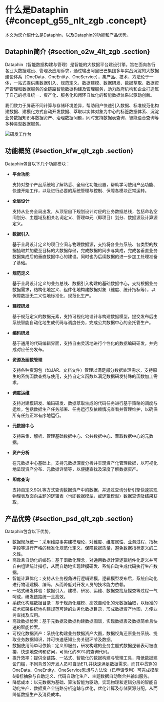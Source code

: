 # 什么是Dataphin {#concept_g55_nlt_zgb .concept}

本文为您介绍什么是Dataphin，以及Dataphin的功能和产品优势。

## Dataphin简介 {#section_o2w_4lt_zgb .section}

Dataphin（智能数据构建与管理）是智能的大数据平台建设引擎。旨在面向各行各业大数据建设、管理及应用诉求，通过输出阿里巴巴集团多年实战沉淀的大数据建设体系（OneData、OneEntity、OneService），集产品、技术、方法论于一体，一站式提供集数据引入、规范定义、数据建模、数据研发、数据萃取、数据资产管理和数据服务的全链路智能数据构建及管理服务，助力政府机构和企业打造属于自己的标准统一、资产化、服务化和闭环自优化的智能数据体系以驱动创新。

我们致力于屏蔽不同计算与存储环境差异，帮助用户快速引入数据、标准规范化构建数据、建模化方式自动开发数据、萃取以实体对象为中心的标签数据体系、沉淀业务数据知识与数据资产、治理数据问题，同时支持数据表查询、智能语音查询等多种类型数据服务。

![](images/40201_zh-CN.png "研发工作台")

## 功能概览 {#section_kfw_qlt_zgb .section}

Dataphin包含以下几个功能模块：

-   **平台功能** 

    支持对整个产品系统地了解熟悉、全局化功能设置，帮助学习使用产品功能、快速开始工作，以及进行必要的系统管理与控制、保障各模块正常运转。

-   **全局设计** 

    支持从业务全局出发，从顶层自下规划设计对应的业务数据总线，包括命名空间划分、主题域及相关名词定义、管理单元（即项目）划分、数据源及计算源定义。

-   **数据引入** 

    基于全局设计定义的项目空间与物理数据源，支持将各业务系统、各类型的数据抽取并加载至目标的大数据存储，完成数据的同步与集成，完成各垂直业务数据集成后的垂直数据中心的建设。同时也为后续数据的进一步加工处理准备了基础。

-   **规范定义** 

    基于全局设计定义的业务总线、数据引入构建的基础数据中心，支持根据业务数据需求，结构化地定义、组件化地构建数据对象（维度、统计指标等），以保障数据无二义性地标准化、规范化生产。

-   **建模研发** 

    基于规范定义的数据元素，支持可视化地设计与构建数据模型，提交发布后由系统智能自动化地生成代码与调度任务，完成公共数据中心的全托管生产。

-   **编码研发** 

    基于通用的代码编辑界面，支持自由灵活地进行个性化的数据编码研发，并完成对应任务发布。

-   **资源及函数管理** 

    支持各种资源包（如JAR、文档文件）管理以满足部分数据处理需求，支持原生的系统函数查找与使用，支持自定义函数以满足数据研发特殊的函数加工需求。

-   **调度运维** 

    支持对建模研发、编码研发、数据萃取生成的代码任务进行基于策略的调度与运维，包括数据生产任务部署、任务运行及依赖情况查看并管理维护，以确保所有任务正常有序地运行。

-   **元数据中心** 

    支持采集、解析、管理基础数据中心、公共数据中心、萃取数据中心的元数据。

-   **资产分析** 

    在元数据中心基础上，支持元数据深度分析并实现资产化管理数据，以可视化地呈现资产分布、元数据详情等，以便捷查找及深度了解数据资产。

-   **即席查询** 

    支持自定义SQL等方式查询数据资产中的数据，并通过查询分析引擎快速实现物理表及面向主题的逻辑表（也即数据模型，或逻辑模型）数据查询及结果获取。


## 产品优势 {#section_psd_qlt_zgb .section}

Dataphin包含以下优势。

-   数据规范统一：采用维度事实建模理论，对维度、维度属性、业务过程、指标字段等进行严格的标准化规范化定义，保障数据质量，避免数据指标定义的二义性。
-   高效且自动化的编码：基于函数化理念，对通用数据计算逻辑组件化定义并可自由组建统计指标，从而自助地实现建模研发、系统自动生成代码执行生产数据。
-   智能计算优化：支持从业务视角进行逻辑建模，逻辑模型发布后，系统自动化进行物理建模、编码，从而降低对开发人员的技术能力依赖。
-   一站式研发体验：数据引入、建模、研发、运维、数据查找及探查等过程一气呵成，研发链路统一且高效。
-   系统化构建数据目录：基于规范化建模、高效自动化的元数据抽取，以标准的技术框架系统地构建规范可读的业务化数据目录，形成数据资产地图，方便业务查找及应用。
-   高效数据检索：基于元数据及数据构建数据图谱，实现数据表及数据简单且快速的智能检索。
-   可视化数据资产：系统化构建业务数据资产大图，数据视角还原业务系统、提取业务数据知识，并可快速感知业务关键环节及数据。
-   数据使用简单可依赖：定义即服务，研发构建的业务主题式数据逻辑表可被直接、快速地查询和访问，可简化约80%的查询代码。
-   提升效率：提供全链路、一站式、智能化的数据构建与管理工具，降低数据建设门槛，不同背景的开发人员可自助ETL并快速满足数据需求，而其中贯穿的OneData、OneEntity、OneService思想与方法论（已申请专利）可完成模型&指标抽象与自助定义、代码自动化生产、主题数据自动聚合并输出服务。
-   降低成本：以元数据为基础、算法智能为驱动，实现物理和逻辑分层的智能自动化生产、数据资产全链路分析追踪与优化，优化计算及存储资源分配，从而降低数据生产及消费成本。

